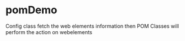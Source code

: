 # pomDemo
Config class fetch the web elements information then POM Classes will perform the action on webelements
